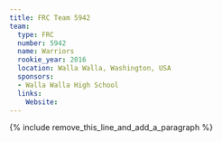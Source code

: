 ```yaml
---
title: FRC Team 5942
team:
  type: FRC
  number: 5942
  name: Warriors
  rookie_year: 2016
  location: Walla Walla, Washington, USA
  sponsors:
  - Walla Walla High School
  links:
    Website:
---
```


{% include remove_this_line_and_add_a_paragraph %}